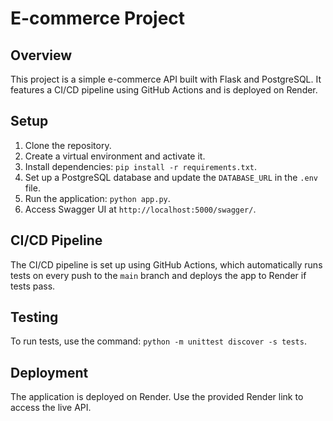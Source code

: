 # E-commerce Project

## Overview
This project is a simple e-commerce API built with Flask and PostgreSQL. It features a CI/CD pipeline using GitHub Actions and is deployed on Render.

## Setup

1. Clone the repository.
2. Create a virtual environment and activate it.
3. Install dependencies: `pip install -r requirements.txt`.
4. Set up a PostgreSQL database and update the `DATABASE_URL` in the `.env` file.
5. Run the application: `python app.py`.
6. Access Swagger UI at `http://localhost:5000/swagger/`.

## CI/CD Pipeline

The CI/CD pipeline is set up using GitHub Actions, which automatically runs tests on every push to the `main` branch and deploys the app to Render if tests pass.

## Testing

To run tests, use the command: `python -m unittest discover -s tests`.

## Deployment

The application is deployed on Render. Use the provided Render link to access the live API.

